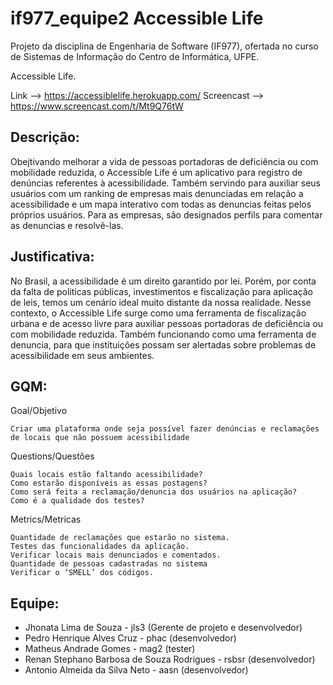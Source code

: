 # if977_equipe2 Accessible Life
Projeto da disciplina de Engenharia de Software (IF977), ofertada no curso de Sistemas de Informação do Centro de Informática, UFPE.

Accessible Life.    

Link --> https://accessiblelife.herokuapp.com/
Screencast --> https://www.screencast.com/t/Mt9Q76tW

## Descrição:

Obejtivando melhorar a vida de pessoas portadoras de deficiência ou com mobilidade reduzida, o Accessible Life é um aplicativo para registro de denúncias referentes à acessibilidade. Também servindo para auxiliar seus usuários com um ranking de empresas mais denunciadas em relação a acessibilidade e um mapa interativo com todas as denuncias feitas pelos próprios usuários. Para as empresas, são designados perfils para comentar as denuncias e resolvê-las.


## Justificativa: 

No Brasil, a acessibilidade é um direito garantido por lei. Porém, por conta da falta de politicas públicas, investimentos e fiscalização para aplicação de leis, temos um cenário ideal muito distante da nossa realidade. Nesse contexto, o Accessible Life surge como uma ferramenta de fiscalização urbana e de acesso livre para auxiliar pessoas portadoras de deficiência ou com mobilidade reduzida. Também funcionando como uma ferramenta de denuncia, para que instituições possam ser alertadas sobre problemas de acessibilidade em seus ambientes.

## GQM:

Goal/Objetivo

    Criar uma plataforma onde seja possível fazer denúncias e reclamações de locais que não possuem acessibilidade

Questions/Questões

    Quais locais estão faltando acessibilidade?
    Como estarão disponíveis as essas postagens?
    Como será feita a reclamação/denuncia dos usuários na aplicação?
    Como é a qualidade dos testes?

Metrics/Metricas

    Quantidade de reclamações que estarão no sistema.
    Testes das funcionalidades da aplicação.
    Verificar locais mais denunciados e comentados.
    Quantidade de pessoas cadastradas no sistema
    Verificar o ‘SMELL’ dos códigos.

## Equipe:

- Jhonata Lima de Souza - jls3 (Gerente de projeto e desenvolvedor)
- Pedro Henrique Alves Cruz - phac (desenvolvedor)
- Matheus Andrade Gomes - mag2 (tester)
- Renan Stephano Barbosa de Souza Rodrigues - rsbsr (desenvolvedor)
- Antonio Almeida da Silva Neto - aasn (desenvolvedor)
